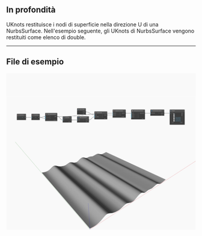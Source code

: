 ## In profondità
UKnots restituisce i nodi di superficie nella direzione U di una NurbsSurface. Nell'esempio seguente, gli UKnots di NurbsSurface vengono restituiti come elenco di double.
___
## File di esempio

![UKnots](./Autodesk.DesignScript.Geometry.NurbsSurface.UKnots_img.jpg)

